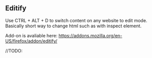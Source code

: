 ## Editify

Use CTRL + ALT + D to switch content on any website to edit mode. Basically short way to change html such as with inspect element.

Add-on is avaliable here: https://addons.mozilla.org/en-US/firefox/addon/editify/

//TODO:
